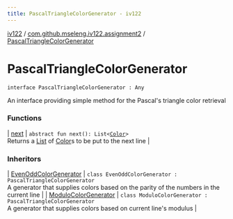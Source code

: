 ```yaml
---
title: PascalTriangleColorGenerator - iv122
---
```


[iv122](../../index.md) / [com.github.mseleng.iv122.assignment2](../index.md) / [PascalTriangleColorGenerator](.)

# PascalTriangleColorGenerator

`interface PascalTriangleColorGenerator : Any`

An interface providing simple method for the Pascal's triangle color retrieval

### Functions

| [next](next.md) | `abstract fun next(): List<`[`Color`](http://docs.oracle.com/javase/6/docs/api/java/awt/Color.html)`>`<br>Returns a [List](#) of [Color](http://docs.oracle.com/javase/6/docs/api/java/awt/Color.html)s to be put to the next line |

### Inheritors

| [EvenOddColorGenerator](../-even-odd-color-generator/index.md) | `class EvenOddColorGenerator : PascalTriangleColorGenerator`<br>A generator that supplies colors based on the parity of the numbers in the current line |
| [ModuloColorGenerator](../-modulo-color-generator/index.md) | `class ModuloColorGenerator : PascalTriangleColorGenerator`<br>A generator that supplies colors based on current line's modulus |

